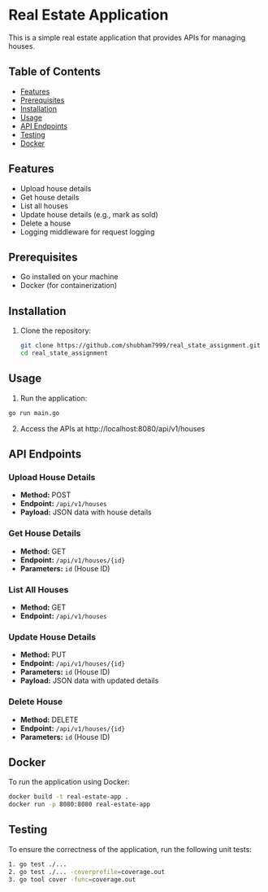 # Real Estate Application

This is a simple real estate application that provides APIs for managing houses.

## Table of Contents
- [Features](#features)
- [Prerequisites](#prerequisites)
- [Installation](#installation)
- [Usage](#usage)
- [API Endpoints](#api-endpoints)
- [Testing](#testing)
- [Docker](#docker)


## Features
- Upload house details
- Get house details
- List all houses
- Update house details (e.g., mark as sold)
- Delete a house
- Logging middleware for request logging

## Prerequisites
- Go installed on your machine
- Docker (for containerization)

## Installation
1. Clone the repository:
   ```bash
   git clone https://github.com/shubham7999/real_state_assignment.git
   cd real_state_assignment

## Usage

1. Run the application:

```bash
go run main.go

```
2. Access the APIs at http://localhost:8080/api/v1/houses

   

## API Endpoints

### Upload House Details

- **Method:** POST
- **Endpoint:** `/api/v1/houses`
- **Payload:** JSON data with house details

### Get House Details

- **Method:** GET
- **Endpoint:** `/api/v1/houses/{id}`
- **Parameters:** `id` (House ID)

### List All Houses

- **Method:** GET
- **Endpoint:** `/api/v1/houses`

### Update House Details

- **Method:** PUT
- **Endpoint:** `/api/v1/houses/{id}`
- **Parameters:** `id` (House ID)
- **Payload:** JSON data with updated details

### Delete House

- **Method:** DELETE
- **Endpoint:** `/api/v1/houses/{id}`
- **Parameters:** `id` (House ID)




## Docker
To run the application using Docker:

```bash
docker build -t real-estate-app .
docker run -p 8080:8080 real-estate-app
```

## Testing

To ensure the correctness of the application, run the following unit tests:

```bash
1. go test ./...
2. go test ./... -coverprofile=coverage.out
3. go tool cover -func=coverage.out  
```







